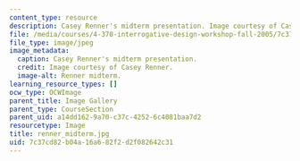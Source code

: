 ```yaml
---
content_type: resource
description: Casey Renner's midterm presentation. Image courtesy of Casey Renner.
file: /media/courses/4-370-interrogative-design-workshop-fall-2005/7c37cd82b04a16a682f2d2f082642c31_renner_midterm.jpg
file_type: image/jpeg
image_metadata:
  caption: Casey Renner's midterm presentation.
  credit: Image courtesy of Casey Renner.
  image-alt: Renner midterm.
learning_resource_types: []
ocw_type: OCWImage
parent_title: Image Gallery
parent_type: CourseSection
parent_uid: a14dd162-9a70-c37c-4252-6c4081baa7d2
resourcetype: Image
title: renner_midterm.jpg
uid: 7c37cd82-b04a-16a6-82f2-d2f082642c31
---
```

